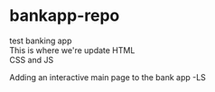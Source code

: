 # bankapp-repo
test banking app  
This is where we're update HTML  
CSS and JS  


Adding an interactive main page to the bank app -LS     

